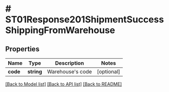 # # ST01Response201ShipmentSuccessShippingFromWarehouse

## Properties

Name | Type | Description | Notes
------------ | ------------- | ------------- | -------------
**code** | **string** | Warehouse&#39;s code | [optional]

[[Back to Model list]](../../README.md#models) [[Back to API list]](../../README.md#endpoints) [[Back to README]](../../README.md)
